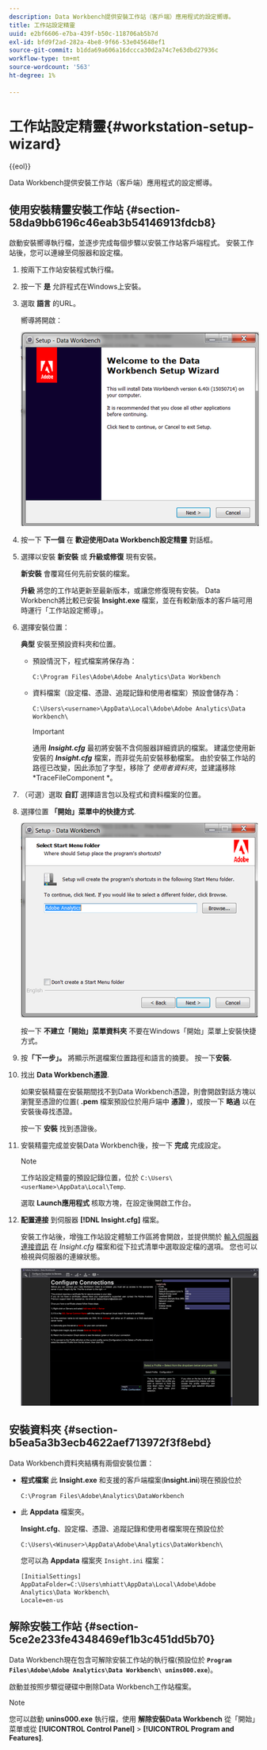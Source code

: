 ```yaml
---
description: Data Workbench提供安裝工作站（客戶端）應用程式的設定嚮導。
title: 工作站設定精靈
uuid: e2bf6606-e7ba-439f-b50c-118706ab5b7d
exl-id: bfd9f2ad-282a-4be8-9f66-53e045648ef1
source-git-commit: b1dda69a606a16dccca30d2a74c7e63dbd27936c
workflow-type: tm+mt
source-wordcount: '563'
ht-degree: 1%

---
```


# 工作站設定精靈{#workstation-setup-wizard}

{{eol}}

Data Workbench提供安裝工作站（客戶端）應用程式的設定嚮導。

## 使用安裝精靈安裝工作站 {#section-58da9bb6196c46eab3b54146913fdcb8}

啟動安裝嚮導執行檔，並逐步完成每個步驟以安裝工作站客戶端程式。 安裝工作站後，您可以連線至伺服器和設定檔。

1. 按兩下工作站安裝程式執行檔。
1. 按一下 **是** 允許程式在Windows上安裝。
1. 選取 **語言** 的URL。

   嚮導將開啟：

   ![](assets/6_4_workstation_wizard.png)

1. 按一下 **下一個** 在 **歡迎使用Data Workbench設定精靈** 對話框。

1. 選擇以安裝 **新安裝** 或 **升級或修復** 現有安裝。

   **新安裝** 會覆寫任何先前安裝的檔案。

   **升級** 將您的工作站更新至最新版本，或讓您修復現有安裝。 Data Workbench將比較已安裝 **Insight.exe** 檔案，並在有較新版本的客戶端可用時運行「工作站設定嚮導」。

1. 選擇安裝位置：

   **典型** 安裝至預設資料夾和位置。

   * 預設情況下，程式檔案將保存為：

      ```
      C:\Program Files\Adobe\Adobe Analytics\Data Workbench
      ```

   * 資料檔案（設定檔、憑證、追蹤記錄和使用者檔案）預設會儲存為：

      ```
      C:\Users\<username>\AppData\Local\Adobe\Adobe Analytics\Data Workbench\
      ```

      >[!IMPORTANT]
      >
      >通用 ***Insight.cfg*** 最初將安裝不含伺服器詳細資訊的檔案。 建議您使用新安裝的 ***Insight.cfg*** 檔案，而非從先前安裝移動檔案。 由於安裝工作站的路徑已改變，因此添加了字型，移除了 *使用者資料夾*，並建議移除*TraceFileComponent *。

1. （可選）選取 **自訂** 選擇語言包以及程式和資料檔案的位置。
1. 選擇位置 **「開始」菜單中的快捷方式**.

   ![](assets/6_4_workstation_wizard_folder.png)

   按一下 **不建立「開始」菜單資料夾** 不要在Windows「開始」菜單上安裝快捷方式。

1. 按&#x200B;**「下一步」。** 將顯示所選檔案位置路徑和語言的摘要。 按一下&#x200B;**安裝.**

1. 找出 **Data Workbench憑證**.

   如果安裝精靈在安裝期間找不到Data Workbench憑證，則會開啟對話方塊以瀏覽至憑證的位置( **.pem** 檔案預設位於用戶端中 **憑證** )，或按一下 **略過** 以在安裝後尋找憑證。

   按一下 **安裝** 找到憑證後。

1. 安裝精靈完成並安裝Data Workbench後，按一下 **完成** 完成設定。

   >[!NOTE]
   >
   >工作站設定精靈的預設記錄位置，位於  `C:\Users\<userName>\AppData\Local\Temp`.

   選取 **Launch應用程式** 核取方塊，在設定後開啟工作台。

1. **配置連接** 到伺服器 **[!DNL Insight.cfg]** 檔案。

   安裝工作站後，增強工作站設定體驗工作區將會開啟，並提供關於 [輸入伺服器連接資訊](/help/home/c-get-started/c-insght-config-param.md) 在 *Insight.cfg* 檔案和從下拉式清單中選取設定檔的選項。 您也可以檢視與伺服器的連線狀態。

   ![](assets/6_4_workstation_install_conf_conn.png)

## 安裝資料夾 {#section-b5ea5a3b3ecb4622aef713972f3f8ebd}

Data Workbench資料夾結構有兩個安裝位置：

* **程式檔案** 此 **Insight.exe** 和支援的客戶端檔案(**Insight.ini**)現在預設位於

   ```
   C:\Program Files\Adobe\Analytics\DataWorkbench
   ```

* 此 **Appdata** 檔案夾。

   **Insight.cfg**、設定檔、憑證、追蹤記錄和使用者檔案現在預設位於

   ```
   C:\Users\<Winuser>\AppData\Adobe\Analytics\DataWorkbench\ 
   ```

   您可以為 **Appdata** 檔案夾 `Insight.ini` 檔案：

   ```
   [InitialSettings] 
   AppDataFolder=C:\Users\mhiatt\AppData\Local\Adobe\Adobe Analytics\Data Workbench\ 
   Locale=en-us
   ```

## 解除安裝工作站 {#section-5ce2e233fe4348469ef1b3c451dd5b70}

Data Workbench現在包含可解除安裝工作站的執行檔(預設位於 **`Program Files\Adobe\Adobe Analytics\Data Workbench\ unins000.exe`**)。

啟動並按照步驟從硬碟中刪除Data Workbench工作站檔案。

>[!NOTE]
>
>您可以啟動 **unins000.exe** 執行檔，使用 **解除安裝Data Workbench** 從「開始」菜單或從 **[!UICONTROL Control Panel]** > **[!UICONTROL Program and Features]**.
